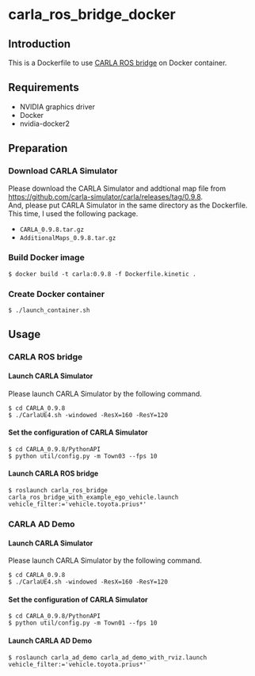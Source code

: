 # carla_ros_bridge_docker

## Introduction
This is a Dockerfile to use [CARLA ROS bridge](https://github.com/carla-simulator/ros-bridge) on Docker container.

## Requirements
* NVIDIA graphics driver
* Docker
* nvidia-docker2

## Preparation
### Download CARLA Simulator
Please download the CARLA Simulator and addtional map file from <https://github.com/carla-simulator/carla/releases/tag/0.9.8>.  
And, please put CARLA Simulator in the same directory as the Dockerfile.  
This time, I used the following package.

- `CARLA_0.9.8.tar.gz`
- `AdditionalMaps_0.9.8.tar.gz`

### Build Docker image
```shell
$ docker build -t carla:0.9.8 -f Dockerfile.kinetic .
```

### Create Docker container
```shell
$ ./launch_container.sh
```

## Usage
### CARLA ROS bridge
#### Launch CARLA Simulator
Please launch CARLA Simulator by the following command.

```shell
$ cd CARLA_0.9.8
$ ./CarlaUE4.sh -windowed -ResX=160 -ResY=120
```

#### Set the configuration of CARLA Simulator
```shell
$ cd CARLA_0.9.8/PythonAPI
$ python util/config.py -m Town03 --fps 10
```

#### Launch CARLA ROS bridge
```shell
$ roslaunch carla_ros_bridge carla_ros_bridge_with_example_ego_vehicle.launch vehicle_filter:='vehicle.toyota.prius*'
```

### CARLA AD Demo
#### Launch CARLA Simulator
Please launch CARLA Simulator by the following command.

```shell
$ cd CARLA_0.9.8
$ ./CarlaUE4.sh -windowed -ResX=160 -ResY=120
```

#### Set the configuration of CARLA Simulator
```shell
$ cd CARLA_0.9.8/PythonAPI
$ python util/config.py -m Town01 --fps 10
```

#### Launch CARLA AD Demo
```shell
$ roslaunch carla_ad_demo carla_ad_demo_with_rviz.launch vehicle_filter:='vehicle.toyota.prius*'
```
